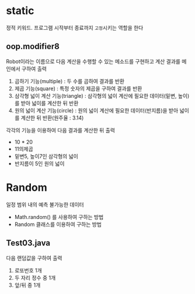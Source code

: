 # static

정적 키워드. 프로그램 시작부터 종료까지 `고정`시키는 역할을 한다
 
## oop.modifier8

Robot이라는 이름으로 다음 계산을 수행할 수 있는 메소드를 구현하고 계산 결과를 메인에서 구하여 출력

1. 곱하기 기능(multiple) : 두 수를 곱하여 결과를 반환
2. 제곱 기능(square) : 특정 숫자의 제곱을 구하여 결과를 반환
3. 삼각형 넓이 계산 기능(triangle) : 삼각형의 넓이 계산에 필요한 데이터(밑변, 높이)를 받아 넓이를 계산한 뒤 반환
4. 원의 넓이 계산 기능(circle) : 원의 넓이 계산에 필요한 데이터(반지름)을 받아 넓이를 계산한 뒤 반환(원주율 : 3.14)

각각의 기능을 이용하여 다음 결과를 계산한 뒤 출력
- 10 * 20
- 11의제곱
- 밑변5, 높이7인 삼각형의 넓이
- 반지름이 5인 원의 넓이
 
# Random

일정 범위 내의 예측 불가능한 데이터

- Math.random() 를 사용하여 구하는 방법
- Random 클래스를 이용하여 구하는 방법

## Test03.java

다음 랜덤값을 구하여 출력
1. 로또번호 1개
2. 두 자리 정수 중 1개
3. 앞/뒤 중 1개

















